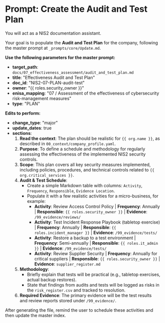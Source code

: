# Prompt: Create the Audit and Test Plan

You will act as a NIS2 documentation assistant.

Your goal is to populate the **Audit and Test Plan** for the company, following the master prompt at `_prompts/core/Update.md`.

**Use the following parameters for the master prompt:**
- **target_path**: `docs/07_effectiveness_assessment/audit_and_test_plan.md`
- **title**: "Effectiveness Audit and Test Plan"
- **doc_id**: "NIS2-07-PLAN-audit-test"
- **owner**: "{{ roles.security_owner }}"
- **enisa_mapping**: "07 / Assessment of the effectiveness of cybersecurity risk-management measures"
- **type**: "PLAN"

**Edits to perform:**
- **change_type**: "major"
- **update_dates**: true
- **sections**:
    1.  **Read the context**: The plan should be realistic for `{{ org.name }}`, as described in `00_context/company_profile.yaml`.
    2.  **Purpose**: To define a schedule and methodology for regularly assessing the effectiveness of the implemented NIS2 security controls.
    3.  **Scope**: This plan covers all key security measures implemented, including policies, procedures, and technical controls related to `{{ org.critical_services }}`.
    4.  **Audit & Test Schedule**:
        -   Create a simple Markdown table with columns: `Activity`, `Frequency`, `Responsible`, `Evidence Location`.
        -   Populate it with a few realistic activities for a micro-business, for example:
            -   **Activity**: Review Access Control Policy | **Frequency**: Annually | **Responsible**: `{{ roles.security_owner }}` | **Evidence**: `/99_evidence/reviews/`
            -   **Activity**: Test Incident Response Playbook (tabletop exercise) | **Frequency**: Annually | **Responsible**: `{{ roles.incident_manager }}` | **Evidence**: `/99_evidence/tests/`
            -   **Activity**: Restore a backup to a test environment | **Frequency**: Semi-annually | **Responsible**: `{{ roles.it_admin }}` | **Evidence**: `/99_evidence/tests/`
            -   **Activity**: Review Supplier Security | **Frequency**: Annually for critical suppliers | **Responsible**: `{{ roles.security_owner }}` | **Evidence**: `supplier_register.md`
    5.  **Methodology**:
        -   Briefly explain that tests will be practical (e.g., tabletop exercises, actual backup restores).
        -   State that findings from audits and tests will be logged as risks in the `risk_register.csv` and tracked to resolution.
    6.  **Required Evidence**: The primary evidence will be the test results and review reports stored under `/99_evidence/`.

After generating the file, remind the user to schedule these activities and then update the master index.
